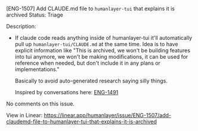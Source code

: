 
[ENG-1507] Add CLAUDE.md file to `humanlayer-tui` that explains it is archived
Status: Triage

Description:
* If claude code reads anything inside of humanlayer-tui it'll automatically pull up `humanlayer-tui/CLAUDE.md` at the same time. Idea is to have explicit information like "This is archived, we won't be building features into tui anymore, we won't be making modifications, it can be used for reference when needed, but don't include it in any plans or implementations."
  
  Basically to avoid auto-generated research saying silly things. 
  
  Inspired by conversations here: [ENG-1491](https://linear.app/humanlayer/issue/ENG-1491/implement-getsessionleaves-json-rpc-endpoint-to-show-only-leaf#comment-c04646e4)

No comments on this issue.

View in Linear: https://linear.app/humanlayer/issue/ENG-1507/add-claudemd-file-to-humanlayer-tui-that-explains-it-is-archived
